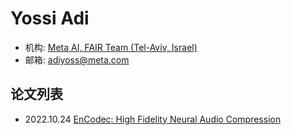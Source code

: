 # Yossi Adi

- 机构: [Meta AI, FAIR Team (Tel-Aviv, Israel)](../Institutions/FAIR@MetaAI.md)
- 邮箱: adiyoss@meta.com

## 论文列表

- 2022.10.24 [EnCodec: High Fidelity Neural Audio Compression](../Models/Speech_Neural_Codec/2022.10.24_EnCodec.md)